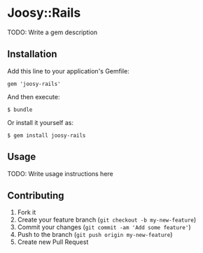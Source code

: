 # Joosy::Rails

TODO: Write a gem description

## Installation

Add this line to your application's Gemfile:

    gem 'joosy-rails'

And then execute:

    $ bundle

Or install it yourself as:

    $ gem install joosy-rails

## Usage

TODO: Write usage instructions here

## Contributing

1. Fork it
2. Create your feature branch (`git checkout -b my-new-feature`)
3. Commit your changes (`git commit -am 'Add some feature'`)
4. Push to the branch (`git push origin my-new-feature`)
5. Create new Pull Request
